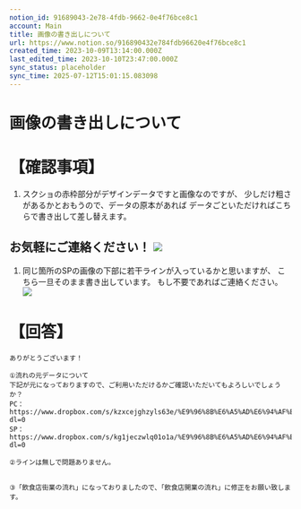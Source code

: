 ```yaml
---
notion_id: 91689043-2e78-4fdb-9662-0e4f76bce8c1
account: Main
title: 画像の書き出しについて
url: https://www.notion.so/916890432e784fdb96620e4f76bce8c1
created_time: 2023-10-09T13:14:00.000Z
last_edited_time: 2023-10-10T23:47:00.000Z
sync_status: placeholder
sync_time: 2025-07-12T15:01:15.083098
---
```

# 画像の書き出しについて

# 【確認事項】
1. スクショの赤枠部分がデザインデータですと画像なのですが、
少しだけ粗さがあるかとおもうので、データの原本があれば
データごといただければこちらで書き出して差し替えます。

お気軽にご連絡ください！
  ![](https://prod-files-secure.s3.us-west-2.amazonaws.com/736adce6-a3a4-4a64-9f74-d9aa055c96d2/e6793405-7e51-48c9-8cdf-66a9cfce9351/%E3%82%B9%E3%82%AF%E3%83%AA%E3%83%BC%E3%83%B3%E3%82%B7%E3%83%A7%E3%83%83%E3%83%88_2023-10-09_22.04.39.png?X-Amz-Algorithm=AWS4-HMAC-SHA256&X-Amz-Content-Sha256=UNSIGNED-PAYLOAD&X-Amz-Credential=ASIAZI2LB466U6BBW3TU%2F20250719%2Fus-west-2%2Fs3%2Faws4_request&X-Amz-Date=20250719T061345Z&X-Amz-Expires=3600&X-Amz-Security-Token=IQoJb3JpZ2luX2VjEIT%2F%2F%2F%2F%2F%2F%2F%2F%2F%2FwEaCXVzLXdlc3QtMiJGMEQCIDuq%2FDwTh%2B8vSYK8NY2PRnRzy%2BGw18KQOIfkXT%2FSL3q2AiAhGZJripX6cvO4jDXWz5Eo%2BjlPsaQpJ9o1bnIQ6fNipyqIBAid%2F%2F%2F%2F%2F%2F%2F%2F%2F%2F8BEAAaDDYzNzQyMzE4MzgwNSIMqnlc1z3xgzu1B72vKtwD3iuAllTJBoSrcH%2FrfPjp%2FBN6jOh83yGUaz5yI921X6kQ3sYSyzgswemAJ2D44RW1P45wnxwmCqsb%2BgMjbkn4e%2Fd3J4r%2FoEVDAA2aQg9fIbETZ6BTIHZatUgjHT9LkK3hRSIVvz2%2BIKdPXxK%2FOD0%2FeyeH814B8XIxm9hnPlDNweZEoPdE1ey%2BzFSlQJbcNYMf%2FJhvp63QwH8W3J%2F7g2j6ow62uDJlRaiaJ9Xssnp4rMXfeebjv52X7VDv5GhqgDOwCFvRProIukapSkC7Vez6AwD9h6n07zEE7kCTTY0ChhDbwMo%2FwDaCYYvx3SJbtjUzUj%2FkzTNd%2BVM2xa%2B5YA0c90pn%2FFeX%2FQbUV6BHPxQNpxZDZRm%2F%2Bl7WX1o%2Bw4NxdY48iwer4sx9zeOjkmU%2Bipqwgn%2BJBzPRPBLyHaSJZgmlOQoow%2FFUy6Ufkwx64ZWsFXETsVsDjWYVTmUilGuS0mlGlLcJ60ArShWMVT%2FUnRFEqFx5FR8uZF0zJFmYrUEKnmpbtlajsll8T74IUGUFweY5WvY9r9lB9Hz5C17au444bPoraSV8446R5hj%2BaszU34GBvhCx0M7oqBrNv%2Bu6T9BvzqwuRobJDOUxIIVISTGDoe29yEgT3Y8gCL6ijpcwz6rswwY6pgGF9alYyt424ZrBsAZfr%2BqC%2FWORE8LC8K2sDzlIFKxMqng6UqMZnKXsOUJvqSOq%2FEBlK2osRWxmZRle5RttlnbqP9co9O013HT%2BR3u0s3frGxLu0nZfKwao%2FDF85wSOy6x3s63GNt3gCKpqI5Ody3GznMPzqkgM29w4apepIU98t7OISE5utgxPTJWVVKN6dwqKDT2K3Ue5ht5e5jrUwxwqTMhPdJf8&X-Amz-Signature=b9ecb0c3bb8380a9ea66795370b3f96090f221a3c15b5bac3452e52d0a25cc86&X-Amz-SignedHeaders=host&x-amz-checksum-mode=ENABLED&x-id=GetObject)
---
1. 同じ箇所のSPの画像の下部に若干ラインが入っているかと思いますが、
こちら一旦そのまま書き出しています。
もし不要であればご連絡ください。
  ![](https://prod-files-secure.s3.us-west-2.amazonaws.com/736adce6-a3a4-4a64-9f74-d9aa055c96d2/4573e47c-9a9f-4754-b6e4-5d83b96f6695/Untitled.png?X-Amz-Algorithm=AWS4-HMAC-SHA256&X-Amz-Content-Sha256=UNSIGNED-PAYLOAD&X-Amz-Credential=ASIAZI2LB4662TQENGVV%2F20250719%2Fus-west-2%2Fs3%2Faws4_request&X-Amz-Date=20250719T061345Z&X-Amz-Expires=3600&X-Amz-Security-Token=IQoJb3JpZ2luX2VjEIT%2F%2F%2F%2F%2F%2F%2F%2F%2F%2FwEaCXVzLXdlc3QtMiJHMEUCIFsIuVdZNH63AWcRyFpzMQAxPNFgcWAd2kF%2FTK1xc7QFAiEAjxLTJ40Dnn4SNd0dATccrkDEoFIIFJnwbeg2HIxCLPUqiAQInf%2F%2F%2F%2F%2F%2F%2F%2F%2F%2FARAAGgw2Mzc0MjMxODM4MDUiDMW%2F3X5pNV3eImywGCrcA7h9ItO68ZpMF%2FG9T4ahloAEkezncX2XEDQziocOwncP9A%2FkMjZD7zZw68cKxGKyl4BZVmg5fPu62HImQWYwLAlRN5N6zWIZTeDJDFY9edBnMsB50uLk1DZHoXdcDbqpoJ1DA5aNWotxVNpRY1KqFDKYbvXKZLonobIBOd3zsQw%2BzI7ObI2mdl88NJABHx3uuSUEdCmMWWs0IKZiuwpGE6sMv4n8zvDQPefdYeqHew5G789wHdV3TvDFM83ZgoPLrb%2BuxhPX%2FqNpcR4zqfKMMgyZQcV%2BpU3xXamRl5dyobtOIO7g%2B10MQFVN6jU8Rast8LQ04eCQhrLQQ647lfPKVyLbvsmk3pjruP0y1fGmMGZCbiMyw2nSQYoPHKaabWD2yzWiinmanEX%2BooV5IjMrs57mhNUZGzjKhg1Hq7cK9bqWd0aAc0bweElrqHCaGc8NW29aR%2Bf8PeYlMj6sAj%2F%2FtQLcjl5%2BnUgcFf0IkSlv9NEBEdmrGzm2uq7C8FNQb%2BCMLvzTbUICcYb5%2FVvCYUxqU1AlJUksOhwevY8rR7pez8tAgvSxerDSx21O3QHSAhtMoJEJB5Aq6xAbGj3IwbqxduGg1Xheo7vVi%2BrgsDEsR6qFd3gx6IhTkO2OoOm0MP%2Bq7MMGOqUB1yUEbx3zORO57CsvRJIKxPfDNvz%2B%2B8zEojHStgCKLrgiqBO2%2BDTSaViUVzh%2B7EP4yAmWYi9AzY5KXX46LN4cTGJQIfqDxJPcrqA9V2ap%2FLOgI9rcUw6czPVBSjgtch95tJrqvcfj0w1lxOhq%2B7b%2B%2FvvjvMk9mPgwvtw3FKMbLlaPTs9WoHVKagoizNKf637N1F1IEUQQ7%2BwgDDBw9N11XQIU%2BYYp&X-Amz-Signature=d2d955df7da0e6ddd65e710bbd0cadec3bb30b9e7e06eef805af9e31621c4160&X-Amz-SignedHeaders=host&x-amz-checksum-mode=ENABLED&x-id=GetObject)
# 【回答】
```plain text
ありがとうございます！

①流れの元データについて
下記が元になっておりますので、ご利用いただけるかご確認いただいてもよろしいでしょうか？
PC：https://www.dropbox.com/s/kzxcejghzyls63e/%E9%96%8B%E6%A5%AD%E6%94%AF%E6%8F%B4%E3%82%B5%E3%82%A4%E3%83%88TOP_PC_20221021.psd?dl=0
SP：https://www.dropbox.com/s/kg1jeczwlq01o1a/%E9%96%8B%E6%A5%AD%E6%94%AF%E6%8F%B4%E3%82%B5%E3%82%A4%E3%83%88TOP_SP_20221025.psd?dl=0

②ラインは無しで問題ありません。


③「飲食店街業の流れ」になっておりましたので、「飲食店開業の流れ」に修正をお願い致します。
```